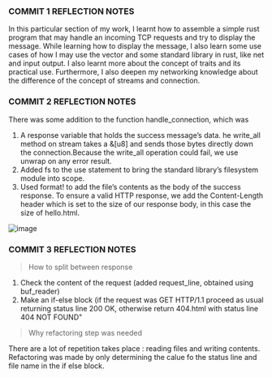 ### COMMIT 1 REFLECTION NOTES

In this particular section of my work, I learnt how to assemble a simple rust program
that may handle an incoming TCP requests and try to display the message. While learning
how to display the message, I also learn some use cases of how I may use the vector and 
some standard library in rust, like net and input output. I also learnt more about the 
concept of traits and its practical use. Furthermore, I also deepen my networking knowledge
about the difference of the concept of streams and connection.

### COMMIT 2 REFLECTION NOTES

There was some addition to the function handle_connection, which was

1. A response variable that holds the success message’s data. he write_all method on stream takes a &[u8] and sends those bytes directly down the connection.Because the write_all operation could fail, we use unwrap on any error result.
2. Added fs to the use statement to bring the standard library’s filesystem module into scope.
3. Used format! to add the file’s contents as the body of the success response. To ensure a valid HTTP response, we add the Content-Length header which is set to the size of our response body, in this case the size of hello.html.

![image](https://github.com/Nabilcodes/hello/assets/71275597/800a45b1-ea18-4634-a48d-e4a37b7445d9)

### COMMIT 3 REFLECTION NOTES

> How to split between response

1. Check the content of the request (added request_line, obtained using buf_reader)
2. Make an if-else block (if the request was GET HTTP/1.1 proceed as usual returning status line 200 OK, otherwise return 404.html with status line 404 NOT FOUND"

> Why refactoring step was needed

There are a lot of repetition takes place : reading files and writing contents.
Refactoring was made by only determining the calue fo the status line and file name in the if else block.


